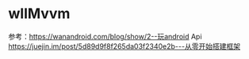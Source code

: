 # wllMvvm
参考：https://wanandroid.com/blog/show/2--玩android Api
https://juejin.im/post/5d89d9f8f265da03f2340e2b---从零开始搭建框架
